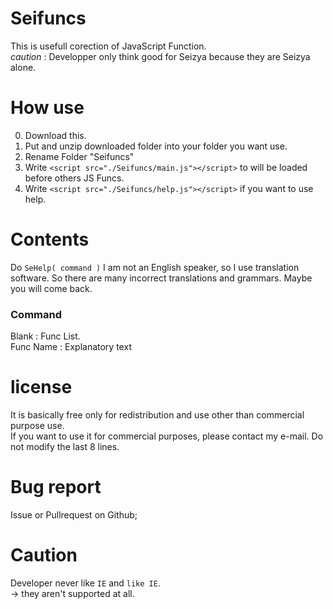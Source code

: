 # Seifuncs
This is usefull corection of JavaScript Function.  
*caution* : Developper only think good for Seizya because they are Seizya alone.  

# How use
0. Download this.
1. Put and unzip downloaded folder into your folder you want use.
2. Rename Folder "Seifuncs"
3. Write `<script src="./Seifuncs/main.js"></script>` to will be loaded before others JS Funcs.
4. Write `<script src="./Seifuncs/help.js"></script>` if you want to use help.

# Contents
Do `SeHelp( command )`
I am not an English speaker, so I use translation software. So there are many incorrect translations and grammars. Maybe you will come back.
### Command 
Blank : Func List.  
Func Name : Explanatory text
  
# license
It is basically free only for redistribution and use other than commercial purpose use.  
If you want to use it for commercial purposes, please contact my e-mail.
Do not modify the last 8 lines.

# Bug report
Issue or Pullrequest on Github;

# Caution 
 Developer never like `IE` and `like IE`.  
 -> they aren't  supported at all.
